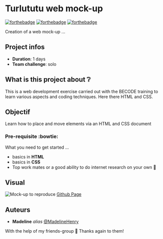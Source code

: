 # Turlututu web mock-up

[![forthebadge](http://forthebadge.com/images/badges/built-with-love.svg)](http://forthebadge.com) [![forthebadge](https://forthebadge.com/images/badges/validated-html5.svg)](http://forthebadge.com) [![forthebadge](https://forthebadge.com/images/badges/uses-css.svg)](http://forthebadge.com)

Creation of a web mock-up ...

## Project infos 

- **Duration**: 1 days
- **Team challenge**: solo 


## What is this project about :grey_question:

This is a web development exercise carried out with the BECODE training to learn various aspects and coding techniques. Here there HTML and CSS.

## Objectif

Learn how to place and move elements via an HTML and CSS document

### Pre-requisite :bowtie:

What you need to get started ...

- basics in **HTML**
- basics in **CSS**
- Top work mates or a good ability to do internet research on your own :muscle: 

## Visual

![Mock-up to reproduce](https://github.com/madelinehenry/04-Turlututu/blob/main/img/turlututu.png)
[Github Page](https://madelinehenry.github.io/04-Turlututu/)

## Auteurs
* **Madeline** _alias_ [@MadelineHenry](https://github.com/MadelineHenry)

With the help of my friends-group :gift_heart:
Thanks again to them!


